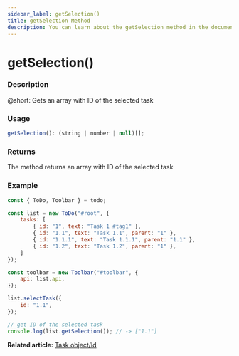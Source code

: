 ```yaml
---
sidebar_label: getSelection()
title: getSelection Method
description: You can learn about the getSelection method in the documentation of the DHTMLX JavaScript To Do List library. Browse developer guides and API reference, try out code examples and live demos, and download a free 30-day evaluation version of DHTMLX To Do List.
---
```


# getSelection()

### Description

@short: Gets an array with ID of the selected task

### Usage

~~~js
getSelection(): (string | number | null)[];
~~~

### Returns

The method returns an array with ID of the selected task

### Example

~~~js {21}
const { ToDo, Toolbar } = todo;

const list = new ToDo("#root", {
	tasks: [
        { id: "1", text: "Task 1 #tag1" },
		{ id: "1.1", text: "Task 1.1", parent: "1" },
        { id: "1.1.1", text: "Task 1.1.1", parent: "1.1" },
		{ id: "1.2", text: "Task 1.2", parent: "1" },
    ]
});

const toolbar = new Toolbar("#toolbar", {
	api: list.api,
});

list.selectTask({ 
    id: "1.1",
});

// get ID of the selected task
console.log(list.getSelection()); // -> ["1.1"]
~~~

**Related article:** [Task object/Id](guides/task_object.md)